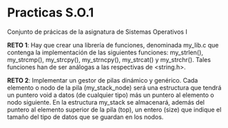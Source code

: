 # Practicas S.O.1
 Conjunto de prácicas de la asignatura de Sistemas Operativos I


**RETO 1**: Hay que crear una librería de funciones, denominada  my_lib.c que contenga la implementación de  las siguientes funciones: my_strlen(), my_strcmp(), my_strcpy(), my_strncpy(),  my_strcat() y my_strchr(). Tales funciones han de ser análogas a las respectivas de <string.h>.

**RETO 2**: Implementar un gestor de pilas dinámico y genérico. Cada elemento o nodo de la pila (my_stack_node) será una estructura que tendrá un puntero void a datos (de cualquier tipo) más un puntero al elemento o nodo siguiente. En la estructura my_stack se almacenará, además del puntero al elemento superior de la pila (top), un entero (size) que indique el tamaño del tipo de datos que se guardan en los nodos. 
